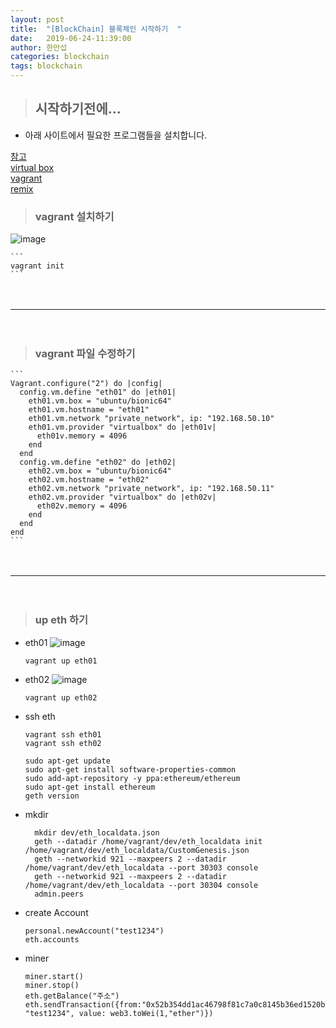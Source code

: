 ```yaml
---
layout: post
title:  "[BlockChain] 블록체인 시작하기  "
date:   2019-06-24-11:39:00
author: 한만섭
categories: blockchain
tags: blockchain
---
```


> ## 시작하기전에...
  
  * 아래 사이트에서 필요한 프로그램들을 설치합니다. 
  
  [참고](https://github.com/lkitty0302/ssafy)  
  [virtual box](https://www.virtualbox.org/)  
  [vagrant](https://www.vagrantup.com/)  
  [remix]( http://remix.ethereum.org)
  
  > ### vagrant 설치하기 
  
  ![image](https://user-images.githubusercontent.com/46010705/59988542-58b3da80-9676-11e9-8b36-bedd79e35113.png)  
    
    ```
    vagrant init
    ```
　  

***
　  

  > ### vagrant 파일 수정하기 
  
    ```
    Vagrant.configure("2") do |config|
      config.vm.define "eth01" do |eth01|
        eth01.vm.box = "ubuntu/bionic64"
        eth01.vm.hostname = "eth01"
        eth01.vm.network "private_network", ip: "192.168.50.10"
        eth01.vm.provider "virtualbox" do |eth01v|
          eth01v.memory = 4096
        end
      end
      config.vm.define "eth02" do |eth02|
        eth02.vm.box = "ubuntu/bionic64"
        eth02.vm.hostname = "eth02"
        eth02.vm.network "private_network", ip: "192.168.50.11"
        eth02.vm.provider "virtualbox" do |eth02v|
          eth02v.memory = 4096
        end
      end
    end
    ```
  　  
 ***
 　  
  > ### up eth 하기 
  
  * eth01
  ![image](https://user-images.githubusercontent.com/46010705/59988805-687fee80-9677-11e9-8058-9f1abbee14db.png)  
      ```
      vagrant up eth01
      ```
  
  * eth02
  ![image](https://user-images.githubusercontent.com/46010705/59988794-58680f00-9677-11e9-9782-1649ad4a178e.png)  
      ```
      vagrant up eth02
      ```
      
  * ssh eth
  
    ```
    vagrant ssh eth01
    vagrant ssh eth02
    ```
    
    ```
    sudo apt-get update
    sudo apt-get install software-properties-common
    sudo add-apt-repository -y ppa:ethereum/ethereum
    sudo apt-get install ethereum
    geth version
    ```
    
  * mkdir
    
    ```
      mkdir dev/eth_localdata.json
      geth --datadir /home/vagrant/dev/eth_localdata init /home/vagrant/dev/eth_localdata/CustomGenesis.json
      geth --networkid 921 --maxpeers 2 --datadir /home/vagrant/dev/eth_localdata --port 30303 console
      geth --networkid 921 --maxpeers 2 --datadir /home/vagrant/dev/eth_localdata --port 30304 console
      admin.peers
    ```


  * create Account
    
    ```
    personal.newAccount("test1234")
    eth.accounts
    ```
    
    
  * miner
    
    ```
    miner.start()
    miner.stop()
    eth.getBalance("주소")
    eth.sendTransaction({from:"0x52b354dd1ac46798f81c7a0c8145b36ed1520b45",to: "test1234", value: web3.toWei(1,"ether")})
    ```
    
